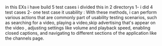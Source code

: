 in this EXs i have build 5 test cases 
i divided this in 2 directorys 
1- i did 4 test cases
2- one test case it usability :
With these methods, i can perform various actions that are commonly part of usability testing scenarios,
such as searching for a video, playing a video,skip advertising that's appear on the video ,
adjusting settings like volume and playback speed,
enabling closed captions, and navigating to different sections of the application like the channels page.
